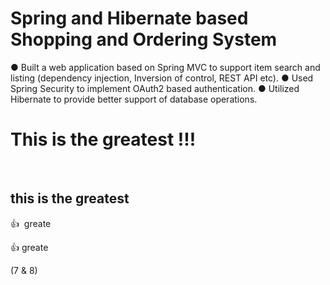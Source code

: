 # Spring and Hibernate based Shopping and Ordering System
 
● Built a web application based on Spring MVC to support item search and listing (dependency injection,
Inversion of control, REST API etc).
● Used Spring Security to implement OAuth2 based authentication.
● Utilized Hibernate to provide better support of database operations.


# This is the greatest !!!
&nbsp;
## this is the greatest 
👍 &nbsp;greate

👍 greate

(7 & 8&#8203;)
